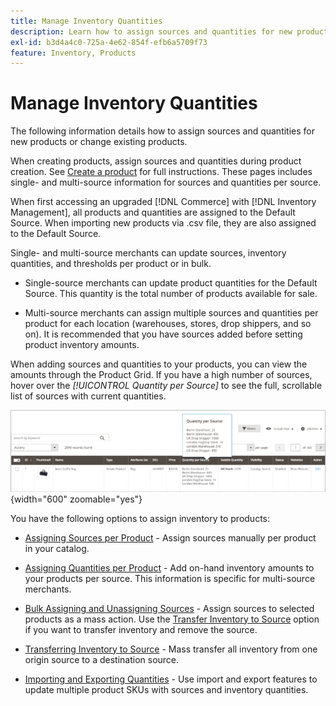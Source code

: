 ```yaml
---
title: Manage Inventory Quantities
description: Learn how to assign sources and quantities for new products or change existing products.
exl-id: b3d4a4c0-725a-4e62-854f-efb6a5709f73
feature: Inventory, Products
---
```

# Manage Inventory Quantities

The following information details how to assign sources and quantities for new products or change existing products.

When creating products, assign sources and quantities during product creation. See [Create a product](../catalog/product-create.md) for full instructions. These pages includes single- and multi-source information for sources and quantities per source.

When first accessing an upgraded [!DNL Commerce] with [!DNL Inventory Management], all products and quantities are assigned to the Default Source. When importing new products via .csv file, they are also assigned to the Default Source.

Single- and multi-source merchants can update sources, inventory quantities, and thresholds per product or in bulk.

- Single-source merchants can update product quantities for the Default Source. This quantity is the total number of products available for sale.

- Multi-source merchants can assign multiple sources and quantities per product for each location (warehouses, stores, drop shippers, and so on). It is recommended that you have sources added before setting product inventory amounts.

When adding sources and quantities to your products, you can view the amounts through the Product Grid. If you have a high number of sources, hover over the _[!UICONTROL Quantity per Source]_ to see the full, scrollable list of sources with current quantities.

![Product quantities per source](assets/inventory-product-quantity.png){width="600" zoomable="yes"}

You have the following options to assign inventory to products:

- [Assigning Sources per Product](sources-assign-per-product.md) - Assign sources manually per product in your catalog.

- [Assigning Quantities per Product](quantities-assign-per-product.md) - Add on-hand inventory amounts to your products per source. This information is specific for multi-source merchants.

- [Bulk Assigning and Unassigning Sources](bulk-assignment.md) - Assign sources to selected products as a mass action. Use the [Transfer Inventory to Source](inventory-transfer.md) option if you want to transfer inventory and remove the source.

- [Transferring Inventory to Source](inventory-transfer.md) - Mass transfer all inventory from one origin source to a destination source.

- [Importing and Exporting Quantities](inventory-import-export.md) - Use import and export features to update multiple product SKUs with sources and inventory quantities.
